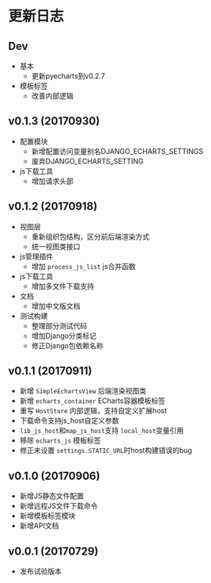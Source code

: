 # 更新日志

## Dev

- 基本
    - 更新pyecharts到v0.2.7
- 模板标签
    - 改善内部逻辑

## v0.1.3 (20170930)

- 配置模块
    - 新增配置访问变量别名DJANGO_ECHARTS_SETTINGS
    - 废弃DJANGO_ECHARTS_SETTING
- js下载工具
    - 增加请求头部

## v0.1.2 (20170918)

- 视图层
    - 重新组织包结构，区分前后端渲染方式
    - 统一视图类接口
- js管理插件
    - 增加 `process_js_list` js合并函数
- js下载工具
    - 增加多文件下载支持
- 文档
    - 增加中文版文档
- 测试构建
    - 整理部分测试代码
    - 增加Django分类标记
    - 修正Django包依赖名称

## v0.1.1 (20170911)

- 新增 `SimpleEchartsView` 后端渲染视图类
- 新增 `echarts_container` ECharts容器模板标签
- 重写 `HostStore` 内部逻辑，支持自定义扩展host
- 下载命令支持js_host自定义参数
- `lib_js_host`和`map_js_host`支持 `local_host`变量引用
- 移除 `echarts_js` 模板标签
- 修正未设置 `settings.STATIC_URL`时host构建错误的bug

## v0.1.0 (20170906)

- 新增JS静态文件配置
- 新增远程JS文件下载命令
- 新增模板标签模块
- 新增API文档

## v0.0.1 (20170729)

- 发布试验版本